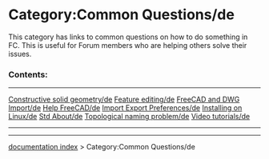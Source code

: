 # Category:Common Questions/de
This category has links to common questions on how to do something in FC. This is useful for Forum members who are helping others solve their issues.

### Contents:

  ----------------------------------------------------------------------------- --------------------------------------------------------------------------- -------------------------------------------------------------------
  [Constructive solid geometry/de](Constructive_solid_geometry/de.md)   [Feature editing/de](Feature_editing/de.md)                         [FreeCAD and DWG Import/de](FreeCAD_and_DWG_Import/de.md)
  [Help FreeCAD/de](Help_FreeCAD/de.md)                                 [Import Export Preferences/de](Import_Export_Preferences/de.md)     [Installing on Linux/de](Installing_on_Linux/de.md)
  [Std About/de](Std_About/de.md)                                       [Topological naming problem/de](Topological_naming_problem/de.md)   [Video tutorials/de](Video_tutorials/de.md)
                                                                                                                                                            
  ----------------------------------------------------------------------------- --------------------------------------------------------------------------- -------------------------------------------------------------------

---
[documentation index](../README.md) > Category:Common Questions/de
